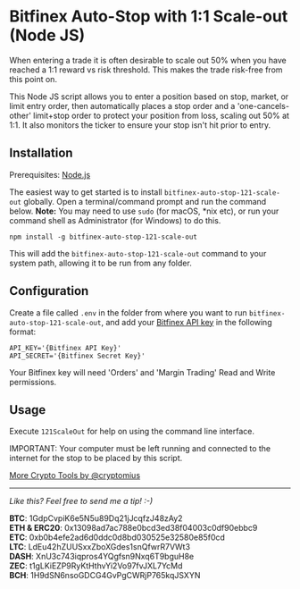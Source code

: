 # Bitfinex Auto-Stop with 1:1 Scale-out (Node JS)

When entering a trade it is often desirable to scale out 50% when you have reached a 1:1 reward vs risk threshold. This makes the trade risk-free from this point on. 

This Node JS script allows you to enter a position based on stop, market, or limit entry order, then automatically places a stop order and a 'one-cancels-other' limit+stop order to protect your position from loss, scaling out 50% at 1:1. It also monitors the ticker to ensure your stop isn't hit prior to entry.

## Installation

Prerequisites: [Node.js](https://nodejs.org/en/)

The easiest way to get started is to install `bitfinex-auto-stop-121-scale-out` globally. Open a terminal/command prompt and run the command below.
**Note:** You may need to use `sudo` (for macOS, *nix etc), or run your command shell as Administrator (for Windows) to do this.
```
npm install -g bitfinex-auto-stop-121-scale-out
```

This will add the `bitfinex-auto-stop-121-scale-out` command to your system path, allowing it to be run from any folder.

## Configuration

Create a file called `.env` in the folder from where you want to run `bitfinex-auto-stop-121-scale-out`, and add your [Bitfinex API key](https://support.bitfinex.com/hc/en-us/articles/115002349625-API-Key-Setup-Login) in the following format:
```
API_KEY='{Bitfinex API Key}'
API_SECRET='{Bitfinex Secret Key}'
```

Your Bitfinex key will need 'Orders' and 'Margin Trading' Read and Write permissions.

## Usage

Execute `121ScaleOut` for help on using the command line interface.

IMPORTANT: Your computer must be left running and connected to the internet for the stop to be placed by this script.

[More Crypto Tools by @cryptomius](https://github.com/cryptomius/Cryptomius-Crypto-Tools-Overview)

---
*Like this? Feel free to send me a tip! :-)*

**BTC**: 1GdpCvpiK6e5N5u89Dq21jJcqfzJ48zAy2  
**ETH & ERC20**: 0x13098ad7ac788e0bcd3ed38f04003c0df90ebbc9  
**ETC**: 0xb0b4efe2ad6d0ddc0d8bd030525e32580e85f0cd  
**LTC**: LdEu42hZUUSxxZboXGdes1snQfwrR7VWt3  
**DASH**: XnU3c743iqpros4YQgfsn9Nxq6T9bguH8e  
**ZEC**: t1gLKiEZP9RyKtHthvYi2Vo97fvJXL7YcMd  
**BCH**: 1H9dSN6nsoGDCG4GvPgCWRjP765kqJSXYN
